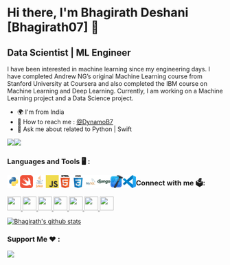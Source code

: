 <!-- ### Hi there, I'm Bhagirath Deshani [Bhagirath07] 👋

I am Data Scientist. I am from India. I have been interested in machine learning since my engineering days. I have completed Andrew NG’s original Machine Learning course from Stanford University at Coursera and also completed the IBM course on Machine Learning and Deep Learning. Currently, I am working on a Machine Learning project and a Data Science project.

-  How to reach me : [@DynamoB7](https://twitter.com/DynamoB7)
-  Ask me about related to Python | Swift 

### Connect with me:

[<img align="left" alt="DynamoB7 | Twitter" width="26px" src="https://cdn.jsdelivr.net/npm/simple-icons@v4/icons/twitter.svg" />][twitter]

[<img align="left" alt="Bhagirath Deshani | LinkedIn" width="26px" src="https://cdn.jsdelivr.net/npm/simple-icons@v4/icons/linkedin.svg" />][linkedin]

[<img align="left" alt="bhagirath_b7 | Instagram" width="26px" src="https://cdn.jsdelivr.net/npm/simple-icons@v4/icons/instagram.svg" />][instagram]

[<img align="left" alt="Bhagirath07 | Telegram" width="26px" src="https://cdn.jsdelivr.net/npm/simple-icons@v4/icons/telegram.svg" />][telegram]

[<img align="left" alt="Bhagirath Deshani | Facebook" width="26px" src="https://cdn.jsdelivr.net/npm/simple-icons@v4/icons/facebook.svg" />][facebook]

[<img align="left" alt="Bhagirath07 | Discord" width="26px" src="https://cdn.jsdelivr.net/npm/simple-icons@v4/icons/discord.svg" />][discord]

<br />

### Languages and Tools:

<img align="left" alt="Python" width="30px" src="https://raw.githubusercontent.com/github/explore/80688e429a7d4ef2fca1e82350fe8e3517d3494d/topics/python/python.png" />
<img align="left" alt="Swift" width="30px" src="https://raw.githubusercontent.com/github/explore/80688e429a7d4ef2fca1e82350fe8e3517d3494d/topics/swift/swift.png" />
<img align="left" alt="Java" width="30px" src="https://raw.githubusercontent.com/github/explore/80688e429a7d4ef2fca1e82350fe8e3517d3494d/topics/java/java.png" />
<img align="left" alt="JavaScript" width="30px" src="https://raw.githubusercontent.com/github/explore/80688e429a7d4ef2fca1e82350fe8e3517d3494d/topics/javascript/javascript.png" />
<img align="left" alt="HTML5" width="30px" src="https://raw.githubusercontent.com/github/explore/80688e429a7d4ef2fca1e82350fe8e3517d3494d/topics/html/html.png" />
<img align="left" alt="CSS3" width="30px" src="https://raw.githubusercontent.com/github/explore/80688e429a7d4ef2fca1e82350fe8e3517d3494d/topics/css/css.png" />
<img align="left" alt="MySQL" width="30px" src="https://raw.githubusercontent.com/github/explore/80688e429a7d4ef2fca1e82350fe8e3517d3494d/topics/mysql/mysql.png" />
<img align="left" alt="GitHub" width="30px" src="https://raw.githubusercontent.com/github/explore/78df643247d429f6cc873026c0622819ad797942/topics/github/github.png" />
<img align="left" alt="Django" width="30px" src="https://raw.githubusercontent.com/github/explore/80688e429a7d4ef2fca1e82350fe8e3517d3494d/topics/django/django.png" />
<img align="left" alt="Flask" width="30px" src="https://raw.githubusercontent.com/github/explore/80688e429a7d4ef2fca1e82350fe8e3517d3494d/topics/flask/flask.png" />
<img align="left" alt="XCode" width="30px" src="https://raw.githubusercontent.com/github/explore/80688e429a7d4ef2fca1e82350fe8e3517d3494d/topics/xcode/xcode.png" />
<img align="left" alt="Visual Studio Code" width="30px" src="https://raw.githubusercontent.com/github/explore/80688e429a7d4ef2fca1e82350fe8e3517d3494d/topics/visual-studio-code/visual-studio-code.png" />

<br />
<br />

---
[![Bhagirath's github stats](https://github-readme-stats.vercel.app/api?username=Bhagirath07&show_icons=true&theme=tokyonight)](https://github.com/Bhagirath07/github-readme-stats)

[twitter]: https://twitter.com/DynamoB7
[instagram]: https://instagram.com/bhagirath_b7
[linkedin]: https://www.linkedin.com/in/bhagirath-3757
[telegram]: https://t.me/Bhagirath07
[facebook]: https://www.facebook.com/Bhagirath3757
[discord]: https://discord.gg/U6mnBCFBZF -->



Hi there, I'm Bhagirath Deshani [Bhagirath07] 👋
=================================================

Data Scientist | ML Engineer
----------------------------

I have been interested in machine learning since my engineering days. I have completed Andrew NG’s original Machine Learning course from Stanford University at Coursera and also completed the IBM course on Machine Learning and Deep Learning. Currently, I am working on a Machine Learning project and a Data Science project.

* 🌍 I'm from India
* 📧 How to reach me : [@DynamoB7](https://twitter.com/DynamoB7)
* 💬 Ask me about related to Python | Swift 


<a href="https://www.twitter.com/DynamoB7" target="_blank" rel="noreferrer"><img
src="https://img.shields.io/twitter/follow/DynamoB7?logo=twitter&style=for-the-badge&color=3382ed&labelColor=1c1917"
/></a><a href="https://www.github.com/Bhagirath07" target="_blank" rel="noreferrer"><img
src="https://img.shields.io/github/followers/Bhagirath07?logo=github&style=for-the-badge&color=3382ed&labelColor=1c1917" /></a>


### Languages and Tools 🖥️ :

<img align="left" alt="Python" width="30px" src="https://raw.githubusercontent.com/github/explore/80688e429a7d4ef2fca1e82350fe8e3517d3494d/topics/python/python.png" />
<img align="left" alt="Swift" width="30px" src="https://raw.githubusercontent.com/github/explore/80688e429a7d4ef2fca1e82350fe8e3517d3494d/topics/swift/swift.png" />
<img align="left" alt="Java" width="30px" src="https://raw.githubusercontent.com/github/explore/80688e429a7d4ef2fca1e82350fe8e3517d3494d/topics/java/java.png" />
<img align="left" alt="JavaScript" width="30px" src="https://raw.githubusercontent.com/github/explore/80688e429a7d4ef2fca1e82350fe8e3517d3494d/topics/javascript/javascript.png" />
<img align="left" alt="HTML5" width="30px" src="https://raw.githubusercontent.com/github/explore/80688e429a7d4ef2fca1e82350fe8e3517d3494d/topics/html/html.png" />
<img align="left" alt="CSS3" width="30px" src="https://raw.githubusercontent.com/github/explore/80688e429a7d4ef2fca1e82350fe8e3517d3494d/topics/css/css.png" />
<img align="left" alt="MySQL" width="30px" src="https://raw.githubusercontent.com/github/explore/80688e429a7d4ef2fca1e82350fe8e3517d3494d/topics/mysql/mysql.png" />
<img align="left" alt="Django" width="30px" src="https://raw.githubusercontent.com/github/explore/80688e429a7d4ef2fca1e82350fe8e3517d3494d/topics/django/django.png" />
<img align="left" alt="XCode" width="30px" src="https://raw.githubusercontent.com/github/explore/80688e429a7d4ef2fca1e82350fe8e3517d3494d/topics/xcode/xcode.png" />
<img align="left" alt="Visual Studio Code" width="30px" src="https://raw.githubusercontent.com/github/explore/80688e429a7d4ef2fca1e82350fe8e3517d3494d/topics/visual-studio-code/visual-studio-code.png" />


### Connect with me 🗳️:

<p align="left">
  
  <a href="https://www.linkedin.com/in/bhagirath-3757" target="_blank" rel="noreferrer">
    <img src="https://raw.githubusercontent.com/danielcranney/readme-generator/main/public/icons/socials/linkedin.svg" width="32" height="32" />
  </a>
  
  <a href="https://www.twitter.com/DynamoB7" target="_blank" rel="noreferrer">
    <img src="https://raw.githubusercontent.com/danielcranney/readme-generator/main/public/icons/socials/twitter.svg" width="32" height="32" />
  </a>
  
<!--   <a href="https://t.me/Bhagirath07" target="_blank" rel="noreferrer">
    <img src="https://raw.githubusercontent.com/danielcranney/readme-generator/main/public/icons/socials/telegram.svg" width="32" height="32" />
  </a>
  <tr></tr> -->
  
  <a href="https://dev.to/bhagirath07" target="_blank" rel="noreferrer">
    <img src="https://raw.githubusercontent.com/danielcranney/readme-generator/main/public/icons/socials/devdotto.svg" width="32" height="32" />
  </a>
  
  <a href="http://www.instagram.com/bhagirath_b7" target="_blank" rel="noreferrer">
    <img src="https://raw.githubusercontent.com/danielcranney/readme-generator/main/public/icons/socials/instagram.svg" width="32" height="32" />
  </a>
  
  <a href="https://www.github.com/Bhagirath07" target="_blank" rel="noreferrer">
    <img src="https://raw.githubusercontent.com/danielcranney/readme-generator/main/public/icons/socials/github.svg" width="32" height="32" />
  </a>

  <a href="https://discord.gg/U6mnBCFBZF" target="_blank" rel="noreferrer">
    <img src="https://raw.githubusercontent.com/danielcranney/readme-generator/main/public/icons/socials/discord.svg" width="32" height="32" />
  </a>  
  
  <a href="https://www.twitch.tv/bhagirath07" target="_blank" rel="noreferrer">
    <img src="https://raw.githubusercontent.com/danielcranney/readme-generator/main/public/icons/socials/twitch.svg" width="32" height="32" />
  </a>

  

<!--   <a href="http://www.hashnode.com/@avinashvagh" target="_blank" rel="noreferrer">
    <img src="https://raw.githubusercontent.com/danielcranney/readme-generator/main/public/icons/socials/hashnode.svg" width="32" height="32" />
  </a> -->
  

<!--   <a href="https://stackoverflow.com/users/16493519/avinash-vagh" target="_blank" rel="noreferrer">
    <img src="https://raw.githubusercontent.com/danielcranney/readme-generator/main/public/icons/socials/stackoverflow.svg" width="32" height="32" />
  </a> -->

<!--   <a href="https://www.youtube.com/c/avinashvagh" target="_blank" rel="noreferrer">
    <img src="https://raw.githubusercontent.com/danielcranney/readme-generator/main/public/icons/socials/youtube.svg" width="32" height="32" />
  </a> -->

</p>


[![Bhagirath's github stats](https://github-readme-stats.vercel.app/api?username=Bhagirath07&show_icons=true&theme=tokyonight)](https://github.com/Bhagirath07/github-readme-stats)


<!-- <b>Top Repositories</b>

<div width="100%" align="center"></div><br /><br /><br /><br /><br /><br /><br /> -->

### Support Me ❤️ :

<a href="https://www.buymeacoffee.com/bhagirath7"><img src="https://cdn.buymeacoffee.com/buttons/v2/default-yellow.png" width="200" /></a>
